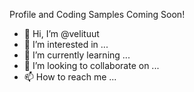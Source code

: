 
  Profile and Coding Samples
         Coming Soon!



- 👋 Hi, I’m @velituut
- 👀 I’m interested in ...
- 🌱 I’m currently learning ...
- 💞️ I’m looking to collaborate on ...
- 📫 How to reach me ...
